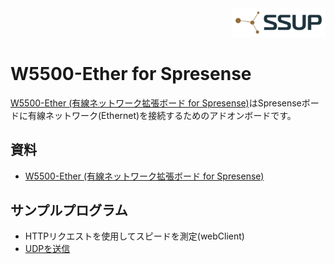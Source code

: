 <div align="right">
<a href="https://developer.sony.com/ja/develop/ssup/"><img src="../../images/SSUPLOGO2.png" width="150"></a>
</div>

# W5500-Ether for Spresense

[W5500-Ether (有線ネットワーク拡張ボード for Spresense)](https://crane-elec.co.jp/products/oem/vol-20/)はSpresenseボードに有線ネットワーク(Ethernet)を接続するためのアドオンボードです。

## 資料
- [W5500-Ether (有線ネットワーク拡張ボード for Spresense)](https://crane-elec.co.jp/products/oem/vol-20/)

## サンプルプログラム
- HTTPリクエストを使用してスピードを測定(webClient)
- [UDPを送信](udpTimeoutReset)
